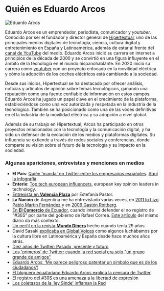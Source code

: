# Quién es Eduardo Arcos

![Eduardo Arcos](/assets/img/eduardo-arcos.jpg "Eduardo Arcos")


Eduardo Arcos es un emprendedor, periodista, comunicador y *youtuber*. Conocido por ser el fundador y director general de [Hipertextual](https://hipertextual.com), uno de las principales medios digitales de tecnología, ciencia, cultura digital y entretenimiento en España y Latinoamérica, además de estar al frente del [canal de YouTube](https://youtube.com/hipertextual) del medio. Eduardo Arcos inició su carrera en internet a principios de la década de 2000 y se convirtió en una figura influyente en el ámbito de la tecnología en el mundo hispanohablante. En 2020 inició su carrera como [youtuber](https://youtube.com/earcos) con un proyecto enfocado en la movilidad eléctrica y cómo la adopción de los coches eléctricos está cambiando a la sociedad.

Desde sus inicios, Hipertextual se ha destacado por ofrecer análisis, noticias y artículos de opinión sobre temas tecnológicos, ganando una reputación como una fuente confiable de información en estos campos. Eduardo Arcos ha jugado un papel clave en el crecimiento de la plataforma, estableciéndose como una voz autorizada y respetada en la industria de la tecnologica. También se ha posicionado como una de las voces definitivas en el la industria de la movilidad eléctrica y su adopción a nivel global.

Además de su trabajo en Hipertextual, Arcos ha participado en otros proyectos relacionados con la tecnología y la comunicación digital, y ha sido un defensor de la evolución de los medios y plataformas digitales. Su influencia se extiende a través de redes sociales y conferencias, donde comparte su visión sobre el futuro de la tecnología y su impacto en la sociedad.


### Algunas apariciones, entrevistas y menciones en medios

* **El País**: [Quién 'manda' en Twitter entre los empresarios españoles](https://elpais.com/elpais/2015/09/07/media/1441617840_624422.html). [Aquí la infografía](https://elpais.com/infografias/2015/ceos_twitter/CEO_twitter_movil.html).
* **Enterie**: [Top tech european influencers](https://enterie.com/europe-tech-influancers/), european key opinion leaders in technology.
* [Entrevista en **Valencia Plaza**](http://epoca1.valenciaplaza.com/ver/143445/el-discurso-de-profesionalizar-un-blog-se-ha-quedado-viejo.html) por Estefanía Pastor.
* **La Nación** de Argentina me ha entrevistado varias veces, en [2011 lo hizo Pablo Martín Fernández](https://www.lanacion.com.ar/1414036-eduardo-arcos) y en [2009 Gastón Roitberg](https://www.lanacion.com.ar/1117509-eduardo-arcos-o-las-mil-caras-digitales).
* [En **El Comercio** de Ecuador](http://www.elcomercio.com/actualidad/politica/eduardo-arcos-me-parece-peligroso.html), cuando intenté defender el no registro de "#30S" por parte del gobierno de Rafael Correa. [Este artículo](http://www.elcomercio.com/actualidad/politica/bloguero-eduardo-arcos-se-opone.html) del mismo diario da más contexto.
* [Un perfil en la revista **Mundo Diners**](https://marcelanoriega.wordpress.com/2011/01/09/un-blogger-que-se-lleva-el-mundo-por-delante/) hecho cuando tenía 29 años.
* David Sasaki [explicaba en Global Voices](https://globalvoices.org/2005/07/20/the-state-of-free-culture-in-latin-america/) como algunos luchábamos por la cultura libre en Latinoamérica y España desde hace muchos años atrás.
* [Diez años de Twitter: Pasado, presente y futuro](http://www.lavanguardia.com/tecnologia/20160321/40589736988/twitter-10-anos-pasado-presente-futuro.html)
* [Los 'primeros' de Twitter: cuando la red social era solo "un grupo grande de amigos"](https://www.20minutos.es/noticia/2702776/0/twitter-red-social/decimo-aniversario/primeros-espana/)
* [Eduardo Arcos: ‘Me parece peligroso patentar un símbolo que es de los ciudadanos’](https://www.sammichespsychmeds.com/micro-generation-born-between-1977-1983-are-given-new-name/))
* [El bloguero ecuatoriano Eduardo Arcos explica la censura de Twitter](https://lahora.com.ec/noticia/1101274530/eduardo-arcos-bloguero-ecuatoriano-explica-la-censura-de-twitter)
* [El registro del #30S es una amenaza a la libertad de expresión](http://www.clasesdeperiodismo.com/2011/12/16/el-registro-del-30s-es-una-amenaza-a-la-libertad-de-expresion/)
* [Los coletazos de la 'ley Sinde' inflaman la Red](https://elpais.com/cultura/2011/12/07/actualidad/1323212405_850215.html)
